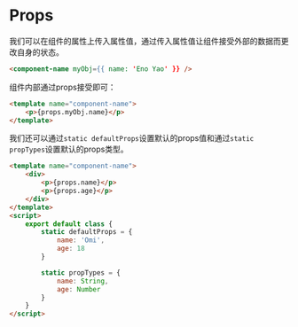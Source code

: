 # Props

我们可以在组件的属性上传入属性值，通过传入属性值让组件接受外部的数据而更改自身的状态。

```html
<component-name myObj={{ name: 'Eno Yao' }} />
```

组件内部通过props接受即可：

```html
<template name="component-name">
    <p>{props.myObj.name}</p>
</template>
```

我们还可以通过`static defaultProps`设置默认的props值和通过`static propTypes`设置默认的props类型。

```html
<template name="component-name">
    <div>
        <p>{props.name}</p>
        <p>{props.age}</p>
    </div>
</template>
<script>
    export default class {
        static defaultProps = {
            name: 'Omi',
            age: 18
        }

        static propTypes = {
            name: String,
            age: Number
        }
    }
</script>
```